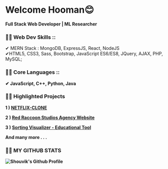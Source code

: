 <h1>Welcome Hooman😊</h1>

<p><b>Full Stack Web Developer | ML Researcher</b></p>


<h3><b>🐱‍👤 Web Dev Skills ::</b></h3>✔ MERN Stack : MongoDB, ExpressJS, React, NodeJS <br>✔HTML5,  CSS3,  Sass,  Bootstrap,  JavaScript ES6/ES8,  JQuery,  AJAX,  PHP,  MySQL;
<h3><b>🐱‍🐉 Core Languages ::</3></h4>✔ JavaScript, C++, Python, Java


<h3>🐱‍🚀 Highlighted Projects</h3> 
<p> 1 ) <a href="https://netflix-clone-c4719.web.app/"> NETFLIX-CLONE</a> </p>
<p> 2 ) <a href="https://theredraccoonstudios.com/"> Red Raccoon Studios Agency Website</a> </p>
<p> 3 ) <a href="https://techieshouvik.github.io/Sorting-Visualizer/"> Sorting Visualizer - Educational Tool</a> </p>
<p> And many more . . .</p>


<h3>🐱‍👓 MY GITHUB STATS</h3>
<img alt="Shouvik's Github Profile" src="https://github-readme-stats.vercel.app/api?username=techieshouvik&theme=merko">

